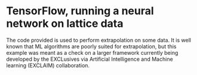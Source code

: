 # TensorFlow, running a neural network on lattice data
The code provided is used to perform extrapolation on some data. It is well known that ML algorithms are poorly suited for extrapolation, but this example was meant as a check on a larger framework currently being developed by the EXCLusives via Artificial Intelligence and
Machine learning (EXCLAIM) collaboration.

